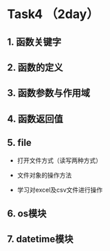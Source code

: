 # Task4 （2day）
## 1. 函数关键字

## 2. 函数的定义

## 3. 函数参数与作用域

## 4. 函数返回值

## 5. file
- 打开文件方式（读写两种方式）

- 文件对象的操作方法

- 学习对excel及csv文件进行操作

## 6. os模块

## 7. datetime模块
